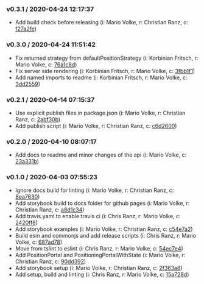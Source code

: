 
### v0.3.1 / 2020-04-24 12:17:37

- Add build check before releasing (i: Mario Volke, r: Christian Ranz, c: [f27a2fe](https://github.com/codastic/react-positioning-portal/commit/f27a2fe))

### v0.3.0 / 2020-04-24 11:51:42

- Fix returned strategy from defaultPositionStrategy (i: Korbinian Fritsch, r: Mario Volke, c: [76a1c8d](https://github.com/codastic/react-positioning-portal/commit/76a1c8d))
- Fix server side rendering (i: Korbinian Fritsch, r: Mario Volke, c: [3fbb1f1](https://github.com/codastic/react-positioning-portal/commit/3fbb1f1))
- Add named imports to readme (i: Korbinian Fritsch, r: Mario Volke, c: [3dd2559](https://github.com/codastic/react-positioning-portal/commit/3dd2559))

### v0.2.1 / 2020-04-14 07:15:37

- Use explicit publish files in package.json (i: Mario Volke, r: Christian Ranz, c: [2abf30b](https://github.com/codastic/react-positioning-portal/commit/2abf30b))
- Add publish script (i: Mario Volke, r: Christian Ranz, c: [c6d2600](https://github.com/codastic/react-positioning-portal/commit/c6d2600))

### v0.2.0 / 2020-04-10 08:07:17

- Add docs to readme and minor changes of the api (i: Mario Volke, c: [23a331b](https://github.com/codastic/react-positioning-portal/commit/23a331b))

### v0.1.0 / 2020-04-03 07:55:23

- Ignore docs build for linting (i: Mario Volke, r: Christian Ranz, c: [8ea7630](https://github.com/codastic/react-positioning-portal/commit/8ea7630))
- Add storybook build to docs folder for github pages (i: Mario Volke, r: Christian Ranz, c: [a8d1c34](https://github.com/codastic/react-positioning-portal/commit/a8d1c34))
- Add travis.yaml to enable travis ci (i: Chris Ranz, r: Mario Volke, c: [2420ff8](https://github.com/codastic/react-positioning-portal/commit/2420ff8))
- Add storybook examples (i: Mario Volke, r: Christian Ranz, c: [c54e7a2](https://github.com/codastic/react-positioning-portal/commit/c54e7a2))
- Build esm and commonjs and add release scripts (i: Chris Ranz, r: Mario Volke, c: [687ad78](https://github.com/codastic/react-positioning-portal/commit/687ad78))
- Move from tslint to eslint (i: Chris Ranz, r: Mario Volke, c: [54ec7e4](https://github.com/codastic/react-positioning-portal/commit/54ec7e4))
- Add PositionPortal and PositioningPortalWithState (i: Mario Volke, r: Christian Ranz, c: [90dd392](https://github.com/codastic/react-positioning-portal/commit/90dd392))
- Add storybook setup (i: Mario Volke, r: Christian Ranz, c: [2f363a8](https://github.com/codastic/react-positioning-portal/commit/2f363a8))
- Add setup, build and linting (i: Chris Ranz, r: Mario Volke, c: [15a728d](https://github.com/codastic/react-positioning-portal/commit/15a728d))

